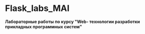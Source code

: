 # Flask_labs_MAI
**Лабораторные работы по курсу "Web- технологии разработки прикладных программных систем"**
